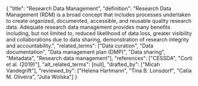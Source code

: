{
    "title": "Research Data Management",
    "definition": "Research Data Management (RDM) is a broad concept that includes processes undertaken to create organized, documented, accessible, and reusable quality research data. Adequate research data management provides many benefits including, but not limited to, reduced likelihood of data loss, greater visibility and collaborations due to data sharing, demonstration of research integrity and accountability.",
    "related_terms": ["Data curation", "Data documentation", "Data management plan (DMP)", "Data sharing", "Metadata", "Research data management"],
    "references": ["CESSDA", "Corti et al. (2019)"],
    "alt_related_terms": [null],
    "drafted_by": ["Micah Vandegrift"],
    "reviewed_by": ["Helena Hartmann", "Tina B. Lonsdorf", "Catia M. Oliveira", "Julia Wolska"]
  }
